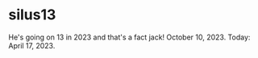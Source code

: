 # silus13
He's going on 13 in 2023 and that's a fact jack!  October 10, 2023.  Today: April 17, 2023.

